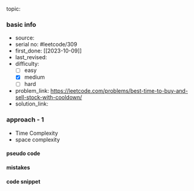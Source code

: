 topic:

### basic info
- source: 
- serial no: #leetcode/309 
- first_done: [[2023-10-09]]
- last_revised:
- difficulty:
	- [ ] easy
	- [x] medium
	- [ ] hard
- problem_link: https://leetcode.com/problems/best-time-to-buy-and-sell-stock-with-cooldown/
- solution_link:

### approach - 1
- Time Complexity
- space complexity

#### pseudo code

#### mistakes

#### code snippet
```python

```